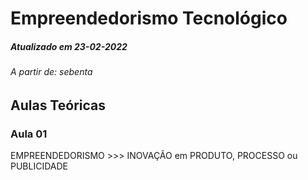 # Empreendedorismo Tecnológico

##### Atualizado em 23-02-2022
###### A partir de: sebenta

## Aulas Teóricas

### Aula 01

EMPREENDEDORISMO >>> INOVAÇÃO em PRODUTO, PROCESSO ou PUBLICIDADE